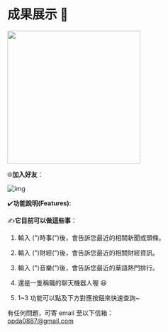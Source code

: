# 成果展示 👀

<img src="https://i.imgur.com/rMYjzT2.png" width="300">

🌐**加入好友**：

![img](https://i.imgur.com/4d63HUk.png)

✔️**功能說明(Features)**:

✍️**它目前可以做這些事**：

1. 輸入 (")時事(")後，會告訴您最近的相關新聞或頭條。

2. 輸入 (")財經(")後，會告訴您最近的相關財經資訊。

3. 輸入 (")音樂(")後，會告訴您最近的華語熱門排行。

4. 還是一隻稱職的聊天機器人喔 😆

5. 1~3 功能可以點及下方對應按鈕來快速查詢~

有任何問題，可寄 email 至以下信箱：  
opda0887@gmail.com
